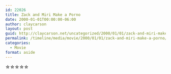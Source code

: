 ```yaml
---
id: 22026
title: Zack and Miri Make a Porno
date: 2000-01-01T00:00:00-06:00
author: claycarson
layout: post
guid: http://claycarson.net/uncategorized/2000/01/01/zack-and-miri-make-a-porno/
permalink: /timeline/media/movie/2000/01/01/zack-and-miri-make-a-porno/
categories:
  - Movie
format: aside
---
```

<div class="media-details"></div>

<div class="media-creator"></div>

<div class="media-rating">☆☆☆☆☆</div>